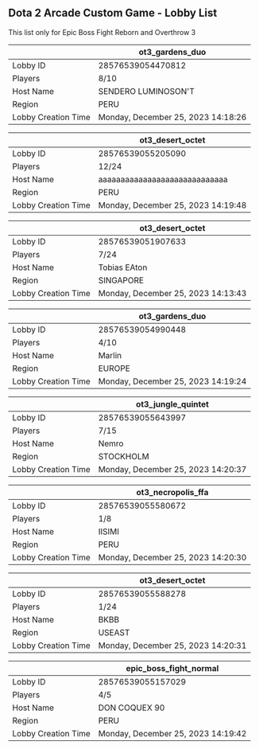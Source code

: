 ## Dota 2 Arcade Custom Game - Lobby List

This list only for Epic Boss Fight Reborn and Overthrow 3

|  | ot3_gardens_duo |
| ------ | ------ |
| Lobby ID | 28576539054470812 |
| Players | 8/10 |
| Host Name | SENDERO LUMINOSON'T |
| Region | PERU |
| Lobby Creation Time | Monday, December 25, 2023 14:18:26 |


|  | ot3_desert_octet |
| ------ | ------ |
| Lobby ID | 28576539055205090 |
| Players | 12/24 |
| Host Name | aaaaaaaaaaaaaaaaaaaaaaaaaaaaa |
| Region | PERU |
| Lobby Creation Time | Monday, December 25, 2023 14:19:48 |


|  | ot3_desert_octet |
| ------ | ------ |
| Lobby ID | 28576539051907633 |
| Players | 7/24 |
| Host Name | Tobias EAton |
| Region | SINGAPORE |
| Lobby Creation Time | Monday, December 25, 2023 14:13:43 |


|  | ot3_gardens_duo |
| ------ | ------ |
| Lobby ID | 28576539054990448 |
| Players | 4/10 |
| Host Name | Marlin |
| Region | EUROPE |
| Lobby Creation Time | Monday, December 25, 2023 14:19:24 |


|  | ot3_jungle_quintet |
| ------ | ------ |
| Lobby ID | 28576539055643997 |
| Players | 7/15 |
| Host Name | Nemro |
| Region | STOCKHOLM |
| Lobby Creation Time | Monday, December 25, 2023 14:20:37 |


|  | ot3_necropolis_ffa |
| ------ | ------ |
| Lobby ID | 28576539055580672 |
| Players | 1/8 |
| Host Name | IISIMI |
| Region | PERU |
| Lobby Creation Time | Monday, December 25, 2023 14:20:30 |


|  | ot3_desert_octet |
| ------ | ------ |
| Lobby ID | 28576539055588278 |
| Players | 1/24 |
| Host Name | BKBB |
| Region | USEAST |
| Lobby Creation Time | Monday, December 25, 2023 14:20:31 |


|  | epic_boss_fight_normal |
| ------ | ------ |
| Lobby ID | 28576539055157029 |
| Players | 4/5 |
| Host Name | DON COQUEX 90 |
| Region | PERU |
| Lobby Creation Time | Monday, December 25, 2023 14:19:42 |


